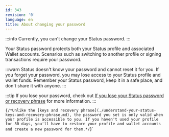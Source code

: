 ```yaml
---
id: 343
revision: '0'
language: en
title: About changing your password
---
```


:::info
Currently, you can't change your Status password.
:::

Your Status password protects both your Status profile and associated Wallet accounts. Scenarios such as switching to another profile or signing transactions require your password.

:::warn
Status doesn't know your password and cannot reset it for you. If you forget your password, you may lose access to your Status profile and wallet funds. Remember your Status password, keep it in a safe place, and don't share it with anyone.
:::

:::tip
If you lose your password, check out [If you lose your Status password or recovery phrase](./if-you-lose-your-status-password-or-recovery-phrase.md) for more information.
:::

`{/*Unlike the [keys and recovery phrase](./understand-your-status-keys-and-recovery-phrase.md), the password you set is only valid when your profile is accessible to you. If you haven't used your profile for 30 days, you'll have to restore your profile and wallet accounts and create a new password for them.*/`}`
